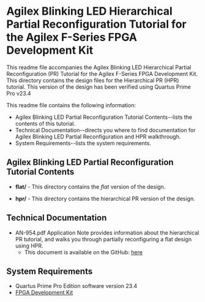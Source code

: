 # Agilex Blinking LED Hierarchical Partial Reconfiguration Tutorial for the Agilex F-Series FPGA Development Kit

This readme file accompanies the Agilex Blinking LED Hierarchical Partial Reconfiguration (PR) Tutorial for the Agilex F-Series FPGA Development Kit. This directory contains the design files for the Hierarchical PR (HPR) tutorial. This version of the design has been verified using Quartus Prime Pro v23.4

This readme file contains the following information:

*  Agilex Blinking LED Partial Reconfiguration Tutorial Contents--lists the contents of this tutorial.
*  Technical Documentation--directs you where to find documentation for Agilex Blinking LED Partial Reconfiguration and HPR walkthrough.
*  System Requirements--lists the system requirements.

## Agilex Blinking LED Partial Reconfiguration Tutorial Contents

*  **flat/** - This directory contains the *flat* version of the design. 

*  **hpr/** - This directory contains the hierarchical PR version of the design. 

## Technical Documentation

*  AN-954.pdf Application Note provides information about the hierarchical PR tutorial, and walks you through partially reconfiguring a flat design using HPR.
   *  This document is available on the GitHub: [here](AN-954.pdf)

## System Requirements

*  Quartus Prime Pro Edition software version 23.4
*  [FPGA Development Kit](https://www.intel.com/content/www/us/en/products/details/fpga/development-kits/agilex.html)
